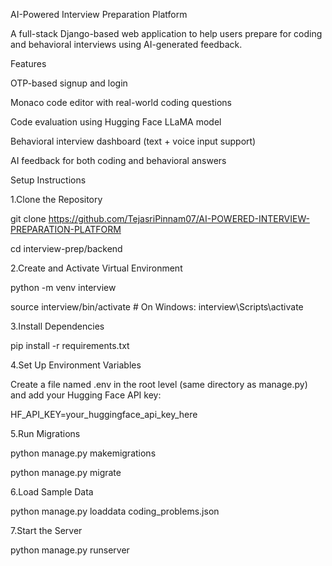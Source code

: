 AI-Powered Interview Preparation Platform

A full-stack Django-based web application to help users prepare for coding and behavioral interviews using AI-generated feedback.

Features

OTP-based signup and login

Monaco code editor with real-world coding questions

Code evaluation using Hugging Face LLaMA model

Behavioral interview dashboard (text + voice input support)

AI feedback for both coding and behavioral answers

Setup Instructions

1.Clone the Repository

   git clone https://github.com/TejasriPinnam07/AI-POWERED-INTERVIEW-PREPARATION-PLATFORM

   cd interview-prep/backend


2.Create and Activate Virtual Environment

   python -m venv interview

   source interview/bin/activate  # On Windows: interview\Scripts\activate


3.Install Dependencies

   pip install -r requirements.txt


4.Set Up Environment Variables

   Create a file named .env in the root level (same directory as manage.py) and add your Hugging Face API key:

   HF_API_KEY=your_huggingface_api_key_here


5.Run Migrations

   python manage.py makemigrations

   python manage.py migrate


6.Load Sample Data

   python manage.py loaddata coding_problems.json


7.Start the Server

   python manage.py runserver

